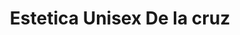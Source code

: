 ---
title: "Estetica Unisex De la cruz"
url: /tetela-del-monte/estetica-unisex-de-la-cruz/
shop: general
---